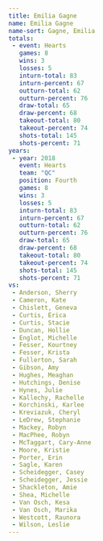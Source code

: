 ```yaml
---
title: Emilia Gagne
name: Emilia Gagne
name-sort: Gagne, Emilia
totals:
 - event: Hearts
   games: 8
   wins: 3
   losses: 5
   inturn-total: 83
   inturn-percent: 67
   outturn-total: 62
   outturn-percent: 76
   draw-total: 65
   draw-percent: 68
   takeout-total: 80
   takeout-percent: 74
   shots-total: 145
   shots-percent: 71
years:
 - year: 2018
   event: Hearts
   team: "QC"
   position: Fourth
   games: 8
   wins: 3
   losses: 5
   inturn-total: 83
   inturn-percent: 67
   outturn-total: 62
   outturn-percent: 76
   draw-total: 65
   draw-percent: 68
   takeout-total: 80
   takeout-percent: 74
   shots-total: 145
   shots-percent: 71
vs:
 - Anderson, Sherry
 - Cameron, Kate
 - Chislett, Geneva
 - Curtis, Erica
 - Curtis, Stacie
 - Duncan, Hollie
 - Englot, Michelle
 - Fesser, Kourtney
 - Fesser, Krista
 - Fullerton, Sarah
 - Gibson, Amy
 - Hughes, Meaghan
 - Hutchings, Denise
 - Hynes, Julie
 - Kallechy, Rachelle
 - Korchinski, Karlee
 - Kreviazuk, Cheryl
 - LeDrew, Stephanie
 - Mackey, Robyn
 - MacPhee, Robyn
 - McTaggart, Cary-Anne
 - Moore, Kristie
 - Porter, Erin
 - Sagle, Karen
 - Scheidegger, Casey
 - Scheidegger, Jessie
 - Shackleton, Amie
 - Shea, Michelle
 - Van Osch, Kesa
 - Van Osch, Marika
 - Westcott, Raunora
 - Wilson, Leslie
---
```

